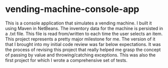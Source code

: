 # vending-machine-console-app

This is a console application that simulates a vending machine. I built it using Maven in NetBeans. The inventory data for
the machine is persisted in a .txt file. This file is read from/written to each time the user selects an item. This project
represents a pretty major milestone for me. The version of it that I brought into my initial code review was far below
expectations. It was the process of revising this project that really helped me grasp the concept of passing by value and 
throwing/catching exceptions. This was also the first project for which I wrote a comprehensive set of tests.
